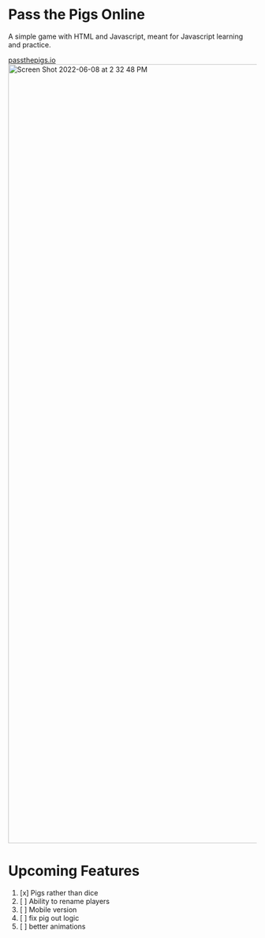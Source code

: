 # Pass the Pigs Online
A simple game with HTML and Javascript, meant for Javascript learning and practice.


[passthepigs.io](passthepigs.io)
<img width="1580" alt="Screen Shot 2022-06-08 at 2 32 48 PM" src="https://user-images.githubusercontent.com/33405530/172691066-e07c3092-d5a2-4d6a-8094-ce40690ca609.png">

# Upcoming Features
1. [x] Pigs rather than dice
2. [ ] Ability to rename players
3. [ ] Mobile version
4. [ ] fix pig out logic
5. [ ] better animations
